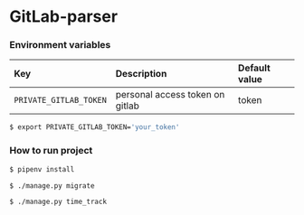 GitLab-parser
==============================

### Environment variables
| Key    | Description   |    Default value  |
| :---         |     :---      |          :--- |
| `PRIVATE_GITLAB_TOKEN`  | personal access token on gitlab  | token |
```.bash
$ export PRIVATE_GITLAB_TOKEN='your_token'
```  
### How to run project
```.bash
$ pipenv install
``` 
```.bash
$ ./manage.py migrate
``` 
```.bash
$ ./manage.py time_track
``` 
